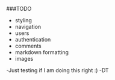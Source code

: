 ###TODO

- styling
- navigation
- users
- authentication
- comments
- markdown formatting
- images


-Just testing if I am doing this right :) -DT
